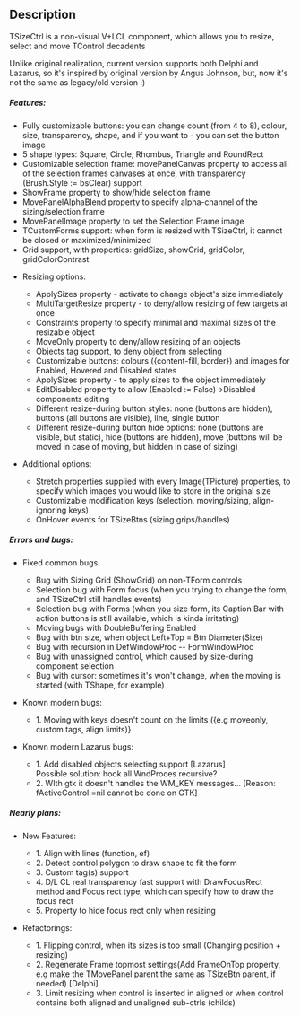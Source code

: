 ## Description
TSizeCtrl is a non-visual V+LCL component, which allows you to resize, select and move TControl decadents

Unlike original realization, current version supports both Delphi and Lazarus, so it's inspired by original version by Angus Johnson, but, now it's not the same as legacy/old version :)

##### Features:
<ul> <li>Fully customizable buttons: you can change count (from 4 to 8), colour, size, transparency, shape, and if you want to - you can set the button image</li>
<li>5 shape types: Square, Circle, Rhombus, Triangle and RoundRect</li>
<li> Customizable selection frame: movePanelCanvas property to access all of the selection frames canvases at once, with transparency (Brush.Style := bsClear) support</li>
<li> ShowFrame property to show/hide selection frame</li>
<li> MovePanelAlphaBlend property to specify alpha-channel of the sizing/selection frame </li>
<li> MovePanelImage property to set the Selection Frame image </li>
<li> TCustomForms support: when form is resized with TSizeCtrl, it cannot be closed or maximized/minimized </li>
<li>Grid support, with properties: gridSize, showGrid, gridColor, gridColorContrast </li></ul>
<ul><li> Resizing options:</li><ul>
<li> ApplySizes property - activate to change object's size immediately
<li> MultiTargetResize property - to deny/allow resizing of few targets at once
<li> Constraints property to specify minimal and maximal sizes of the resizable object
<li> MoveOnly property to deny/allow resizing of an objects
<li> Objects tag support, to deny object from selecting
<li> Customizable buttons: colours ({content-fill, border}) and images for Enabled, Hovered and Disabled states 
<li> ApplySizes property - to apply sizes to the object immediately
<li> EditDisabled property to allow (Enabled := False)->Disabled components editing
<li> Different resize-during button styles: none (buttons are hidden),  buttons (all buttons are visible), line, single button
<li> Different resize-during button hide options: none (buttons are visible, but static), hide (buttons are hidden), move (buttons will be moved in case of moving, but hidden in case of sizing) </li>
	</ul></ul>
<ul><li> Additional options:</li><ul>
<li> Stretch properties supplied with every Image(TPicture) properties, to specify which images you would like to store in the original size
<li> Customizable modification keys (selection, moving/sizing, align-ignoring keys)
<li> OnHover events for TSizeBtns (sizing grips/handles) </li>
	</ul></ul>

##### Errors and bugs:
<ul><li> Fixed common bugs:</li><ul>
<li> Bug with Sizing Grid (ShowGrid) on non-TForm controls
<li> Selection bug with Form focus (when you trying to change the form, and TSizeCtrl still handles events)
<li> Selection bug with Forms (when you size form, its Caption Bar with action buttons is still available, which is kinda irritating)
<li> Moving bugs with DoubleBuffering Enabled
<li> Bug with btn size, when object Left+Top = Btn Diameter(Size)
<li> Bug with recursion in DefWindowProc -- FormWindowProc
<li> Bug with unassigned control, which caused by size-during component selection
<li> Bug with cursor: sometimes it's won't change, when the moving is started (with TShape, for example)</li></ul></ul>
<ul><li> Known modern bugs:</li><ul>
<li> 1. Moving with keys doesn't count on the limits ({e.g moveonly, custom tags, align limits)} 
</ul> </ul>
<ul><li> Known modern Lazarus bugs:</li><ul>
<li> 1. Add disabled objects selecting support [Lazarus]
		<br>Possible solution: hook all WndProces recursive?</li>
<li> 2. WIth gtk it doesn't handles the WM_KEY messages... 
		[Reason: fActiveControl:=nil cannot be done on GTK]</li>
</ul></ul>

##### Nearly plans:
<ul><li> New Features:</li><ul>
<li> 1. Align with lines (function, ef)
<li> 2. Detect control polygon to draw shape to fit the form
<li> 3. Custom tag(s) support 
<li> 4. D/L CL real transparency fast support with DrawFocusRect method and Focus rect type, which can specify how to draw the focus rect
<li> 5. Property to hide focus rect only when resizing </li>
  </ul></ul>
<ul><li> Refactorings:</li><ul>
<li>1. Flipping control, when its sizes is too small
  (Changing position + resizing)
<li>2. Regenerate Frame topmost settings(Add FrameOnTop property, e.g make the TMovePanel parent the same as TSizeBtn parent, if needed) [Delphi]</li>
<li>3. Limit resizing when control is inserted in aligned or when control contains both aligned and unaligned sub-ctrls (childs)
  </ul></ul>
